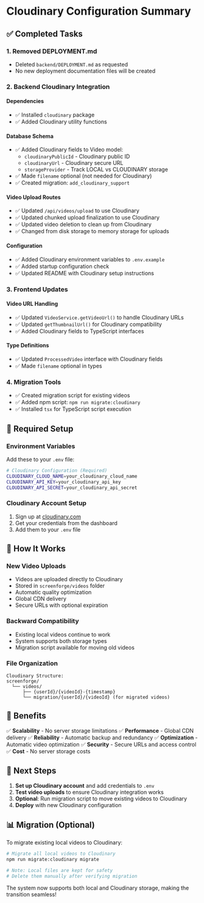 # Cloudinary Configuration Summary

## ✅ Completed Tasks

### 1. **Removed DEPLOYMENT.md**
- Deleted `backend/DEPLOYMENT.md` as requested
- No new deployment documentation files will be created

### 2. **Backend Cloudinary Integration**

#### **Dependencies**
- ✅ Installed `cloudinary` package
- ✅ Added Cloudinary utility functions

#### **Database Schema**
- ✅ Added Cloudinary fields to Video model:
  - `cloudinaryPublicId` - Cloudinary public ID
  - `cloudinaryUrl` - Cloudinary secure URL
  - `storageProvider` - Track LOCAL vs CLOUDINARY storage
- ✅ Made `filename` optional (not needed for Cloudinary)
- ✅ Created migration: `add_cloudinary_support`

#### **Video Upload Routes**
- ✅ Updated `/api/videos/upload` to use Cloudinary
- ✅ Updated chunked upload finalization to use Cloudinary
- ✅ Updated video deletion to clean up from Cloudinary
- ✅ Changed from disk storage to memory storage for uploads

#### **Configuration**
- ✅ Added Cloudinary environment variables to `.env.example`
- ✅ Added startup configuration check
- ✅ Updated README with Cloudinary setup instructions

### 3. **Frontend Updates**

#### **Video URL Handling**
- ✅ Updated `VideoService.getVideoUrl()` to handle Cloudinary URLs
- ✅ Updated `getThumbnailUrl()` for Cloudinary compatibility
- ✅ Added Cloudinary fields to TypeScript interfaces

#### **Type Definitions**
- ✅ Updated `ProcessedVideo` interface with Cloudinary fields
- ✅ Made `filename` optional in types

### 4. **Migration Tools**
- ✅ Created migration script for existing videos
- ✅ Added npm script: `npm run migrate:cloudinary`
- ✅ Installed `tsx` for TypeScript script execution

## 🔧 Required Setup

### Environment Variables
Add these to your `.env` file:

```bash
# Cloudinary Configuration (Required)
CLOUDINARY_CLOUD_NAME=your_cloudinary_cloud_name
CLOUDINARY_API_KEY=your_cloudinary_api_key
CLOUDINARY_API_SECRET=your_cloudinary_api_secret
```

### Cloudinary Account Setup
1. Sign up at [cloudinary.com](https://cloudinary.com)
2. Get your credentials from the dashboard
3. Add them to your `.env` file

## 🚀 How It Works

### New Video Uploads
- Videos are uploaded directly to Cloudinary
- Stored in `screenforge/videos` folder
- Automatic quality optimization
- Global CDN delivery
- Secure URLs with optional expiration

### Backward Compatibility
- Existing local videos continue to work
- System supports both storage types
- Migration script available for moving old videos

### File Organization
```
Cloudinary Structure:
screenforge/
  └── videos/
      ├── {userId}/{videoId}-{timestamp}
      └── migration/{userId}/{videoId} (for migrated videos)
```

## 📝 Benefits

✅ **Scalability** - No server storage limitations
✅ **Performance** - Global CDN delivery
✅ **Reliability** - Automatic backup and redundancy
✅ **Optimization** - Automatic video optimization
✅ **Security** - Secure URLs and access control
✅ **Cost** - No server storage costs

## 🔄 Next Steps

1. **Set up Cloudinary account** and add credentials to `.env`
2. **Test video uploads** to ensure Cloudinary integration works
3. **Optional**: Run migration script to move existing videos to Cloudinary
4. **Deploy** with new Cloudinary configuration

## 📊 Migration (Optional)

To migrate existing local videos to Cloudinary:

```bash
# Migrate all local videos to Cloudinary
npm run migrate:cloudinary migrate

# Note: Local files are kept for safety
# Delete them manually after verifying migration
```

The system now supports both local and Cloudinary storage, making the transition seamless!
